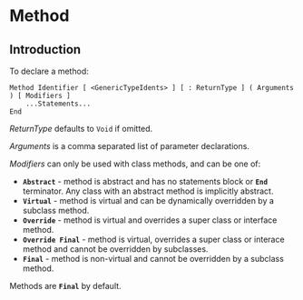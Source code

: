 # Method

## Introduction

To declare a method:

```
Method Identifier [ <GenericTypeIdents> ] [ : ReturnType ] ( Arguments ) [ Modifiers ]
    ...Statements...
End
```

_ReturnType_ defaults to `Void` if omitted.

_Arguments_ is a comma separated list of parameter declarations.

_Modifiers_ can only be used with class methods, and can be one of:

* **`Abstract`** - method is abstract and has no statements block or **`End`** terminator. Any class with an abstract method is implicitly abstract.
* **`Virtual`** - method is virtual and can be dynamically overridden by a subclass method.
* **`Override`** - method is virtual and overrides a super class or interface method.
* **`Override Final`** - method is virtual, overrides a super class or interace method and cannot be overridden by subclasses.
* **`Final`** - method is non-virtual and cannot be overridden by a subclass method.  

Methods are **`Final`** by default.
